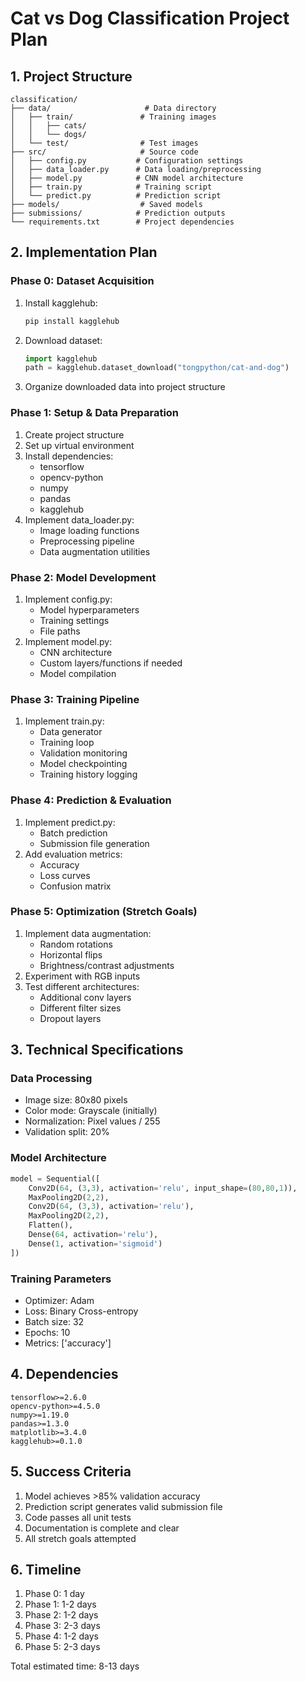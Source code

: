 # Cat vs Dog Classification Project Plan

## 1. Project Structure
```
classification/
├── data/                     # Data directory
│   ├── train/               # Training images
│   │   ├── cats/           
│   │   └── dogs/           
│   └── test/                # Test images
├── src/                     # Source code
│   ├── config.py           # Configuration settings
│   ├── data_loader.py      # Data loading/preprocessing
│   ├── model.py            # CNN model architecture
│   ├── train.py            # Training script
│   └── predict.py          # Prediction script
├── models/                  # Saved models
├── submissions/            # Prediction outputs
└── requirements.txt        # Project dependencies
```

## 2. Implementation Plan

### Phase 0: Dataset Acquisition
1. Install kagglehub:
   ```bash
   pip install kagglehub
   ```
2. Download dataset:
   ```python
   import kagglehub
   path = kagglehub.dataset_download("tongpython/cat-and-dog")
   ```
3. Organize downloaded data into project structure

### Phase 1: Setup & Data Preparation
1. Create project structure
2. Set up virtual environment
3. Install dependencies:
   - tensorflow
   - opencv-python
   - numpy
   - pandas
   - kagglehub
4. Implement data_loader.py:
   - Image loading functions
   - Preprocessing pipeline
   - Data augmentation utilities

### Phase 2: Model Development
1. Implement config.py:
   - Model hyperparameters
   - Training settings
   - File paths
2. Implement model.py:
   - CNN architecture
   - Custom layers/functions if needed
   - Model compilation

### Phase 3: Training Pipeline
1. Implement train.py:
   - Data generator
   - Training loop
   - Validation monitoring
   - Model checkpointing
   - Training history logging

### Phase 4: Prediction & Evaluation
1. Implement predict.py:
   - Batch prediction
   - Submission file generation
2. Add evaluation metrics:
   - Accuracy
   - Loss curves
   - Confusion matrix

### Phase 5: Optimization (Stretch Goals)
1. Implement data augmentation:
   - Random rotations
   - Horizontal flips
   - Brightness/contrast adjustments
2. Experiment with RGB inputs
3. Test different architectures:
   - Additional conv layers
   - Different filter sizes
   - Dropout layers

## 3. Technical Specifications

### Data Processing
- Image size: 80x80 pixels
- Color mode: Grayscale (initially)
- Normalization: Pixel values / 255
- Validation split: 20%

### Model Architecture
```python
model = Sequential([
    Conv2D(64, (3,3), activation='relu', input_shape=(80,80,1)),
    MaxPooling2D(2,2),
    Conv2D(64, (3,3), activation='relu'),
    MaxPooling2D(2,2),
    Flatten(),
    Dense(64, activation='relu'),
    Dense(1, activation='sigmoid')
])
```

### Training Parameters
- Optimizer: Adam
- Loss: Binary Cross-entropy
- Batch size: 32
- Epochs: 10
- Metrics: ['accuracy']

## 4. Dependencies
```
tensorflow>=2.6.0
opencv-python>=4.5.0
numpy>=1.19.0
pandas>=1.3.0
matplotlib>=3.4.0
kagglehub>=0.1.0
```

## 5. Success Criteria
1. Model achieves >85% validation accuracy
2. Prediction script generates valid submission file
3. Code passes all unit tests
4. Documentation is complete and clear
5. All stretch goals attempted

## 6. Timeline
1. Phase 0: 1 day
2. Phase 1: 1-2 days
3. Phase 2: 1-2 days
4. Phase 3: 2-3 days
5. Phase 4: 1-2 days
6. Phase 5: 2-3 days

Total estimated time: 8-13 days
